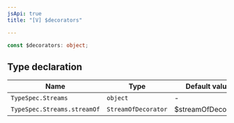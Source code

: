 ```yaml
---
jsApi: true
title: "[V] $decorators"

---
```

```ts
const $decorators: object;
```

## Type declaration

| Name | Type | Default value |
| ------ | ------ | ------ |
| `TypeSpec.Streams` | `object` | - |
| `TypeSpec.Streams.streamOf` | `StreamOfDecorator` | $streamOfDecorator |
